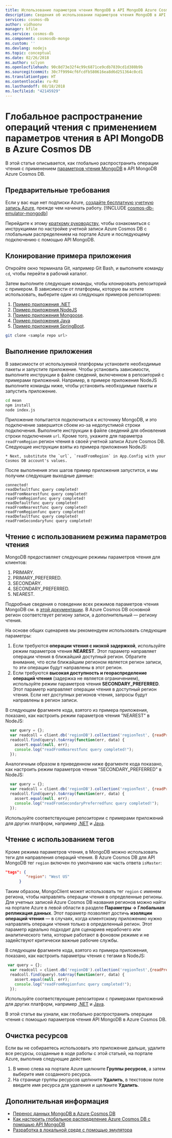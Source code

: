 ```yaml
---
title: Использование параметров чтения MongoDB в API MongoDB Azure Cosmos DB | Документация Майкрософт
description: Сведения об использовании параметров чтения MongoDB в API MongoDB Azure Cosmos DB.
services: cosmos-db
author: vidhoonv
manager: kfile
ms.service: cosmos-db
ms.component: cosmosdb-mongo
ms.custom: ''
ms.devlang: nodejs
ms.topic: conceptual
ms.date: 02/26/2018
ms.author: sclyon
ms.openlocfilehash: 90c8d73e32f4c99c6871ce9cdb7839cd1d380b9b
ms.sourcegitcommit: 30c7f9994cf6fcdfb580616ea8d6d251364c0cd1
ms.translationtype: HT
ms.contentlocale: ru-RU
ms.lasthandoff: 08/18/2018
ms.locfileid: "42145929"
---
```

# <a name="how-to-globally-distribute-reads-using-read-preference-with-the-azure-cosmos-db-mongodb-api"></a>Глобальное распространение операций чтения с применением параметров чтения в API MongoDB в Azure Cosmos DB 

В этой статье описывается, как глобально распространить операции чтения с применением [параметров чтения MongoDB](https://docs.mongodb.com/manual/core/read-preference/) в API MongoDB Azure Cosmos DB. 

## <a name="prerequisites"></a>Предварительные требования 
Если у вас еще нет подписки Azure, [создайте бесплатную учетную запись Azure](https://azure.microsoft.com/free/?WT.mc_id=A261C142F), прежде чем начинать работу. 
[!INCLUDE [cosmos-db-emulator-mongodb](../../includes/cosmos-db-emulator-mongodb.md)]

Перейдите к этому [краткому руководству](tutorial-global-distribution-mongodb.md), чтобы ознакомиться с инструкциями по настройке учетной записи Azure Cosmos DB с глобальным распределением на портале Azure и последующему подключению с помощью API MongoDB.

## <a name="clone-the-sample-application"></a>Клонирование примера приложения

Откройте окно терминала Git, например Git Bash, и выполните команду `cd`, чтобы перейти в рабочий каталог.  

Затем выполните следующие команды, чтобы клонировать репозиторий с примером. В зависимости от платформы, которую вы хотите использовать, выберите один из следующих примеров репозиториев:

1. [Пример приложения .NET](https://github.com/Azure-Samples/azure-cosmos-db-mongodb-dotnet-geo-readpreference)
2. [Пример приложения NodeJS]( https://github.com/Azure-Samples/azure-cosmos-db-mongodb-node-geo-readpreference)
3. [Пример приложения Mongoose](https://github.com/Azure-Samples/azure-cosmos-db-mongodb-mongoose-geo-readpreference).
4. [Пример приложения Java](https://github.com/Azure-Samples/azure-cosmos-db-mongodb-java-geo-readpreference)
5. [Пример приложения SpringBoot](https://github.com/Azure-Samples/azure-cosmos-db-mongodb-spring).


```bash
git clone <sample repo url>
```

## <a name="run-the-application"></a>Выполнение приложения

В зависимости от используемой платформы установите необходимые пакеты и запустите приложение. Чтобы установить зависимости, выполните инструкции в файле сведений, включенном в репозиторий с примерами приложений. Например, в примере приложения NodeJS выполните команды ниже, чтобы установить необходимые пакеты и запустить приложение.

```bash
cd mean
npm install
node index.js
```
Приложение попытается подключиться к источнику MongoDB, и это подключение завершится сбоем из-за недопустимой строки подключения. Выполните инструкции в файле сведений для обновления строки подключения `url`. Кроме того, укажите для параметра `readFromRegion` регион чтения в своей учетной записи Azure Cosmos DB. Следующие инструкции взяты из примера приложения NodeJS:

```
* Next, substitute the `url`, `readFromRegion` in App.Config with your Cosmos DB account's values. 
```

После выполнения этих шагов пример приложения запустится, и мы получим следующие выходные данные:

```
connected!
readDefaultfunc query completed!
readFromNearestfunc query completed!
readFromRegionfunc query completed!
readDefaultfunc query completed!
readFromNearestfunc query completed!
readFromRegionfunc query completed!
readDefaultfunc query completed!
readFromSecondaryfunc query completed!
```

## <a name="read-using-read-preference-mode"></a>Чтение с использованием режима параметров чтения

MongoDB предоставляет следующие режимы параметров чтения для клиентов:

1. PRIMARY.
2. PRIMARY_PREFERRED.
3. SECONDARY.
4. SECONDARY_PREFERRED.
5. NEAREST.

Подробные сведения о поведении всех режимов параметров чтения MongoDB см. в [этой документации](https://docs.mongodb.com/manual/core/read-preference-mechanics/#replica-set-read-preference-behavior). В Azure Cosmos DB основной регион соответствует региону записи, а дополнительный — региону чтения.

На основе общих сценариев мы рекомендуем использовать следующие параметры:

1. Если требуются **операции чтения с низкой задержкой**, используйте режим параметров чтения **NEAREST**. Этот параметр направляет операции чтения в ближайший доступный регион. Обратите внимание, что если ближайшим регионом является регион записи, то эти операции будут направлены в этот регион.
2. Если требуются **высокая доступность и геораспределение операций чтения** (задержка не является ограничением), используйте режим параметров чтения **SECONDARY_PREFERRED**. Этот параметр направляет операции чтения в доступный регион чтения. Если нет доступных регионов чтения, запросы будут направлены в регион записи.

В следующем фрагменте кода, взятого из примера приложения, показано, как настроить режим параметров чтения "NEAREST" в NodeJS:

```javascript
  var query = {};
  var readcoll = client.db('regionDB').collection('regionTest', {readPreference: ReadPreference.NEAREST});
  readcoll.find(query).toArray(function(err, data) {
    assert.equal(null, err);
    console.log("readFromNearestfunc query completed!");
  });
```

Аналогичным образом в приведенном ниже фрагменте кода показано, как настроить режим параметров чтения "SECONDARY_PREFERRED" в NodeJS:

```javascript
  var query = {};
  var readcoll = client.db('regionDB').collection('regionTest', {readPreference: ReadPreference.SECONDARY_PREFERRED});
  readcoll.find(query).toArray(function(err, data) {
    assert.equal(null, err);
    console.log("readFromSecondaryPreferredfunc query completed!");
  });
```

Используйте соответствующие репозитории с примерами приложений для других платформ, например [.NET](https://github.com/Azure-Samples/azure-cosmos-db-mongodb-dotnet-geo-readpreference) и [Java](https://github.com/Azure-Samples/azure-cosmos-db-mongodb-java-geo-readpreference).

## <a name="read-using-tags"></a>Чтение с использованием тегов

Кроме режима параметров чтения, в MongoDB можно использовать теги для направления операций чтения. В Azure Cosmos DB для API MongoDB тег `region` включен по умолчанию как часть ответа `isMaster`:

```json
"tags": {
         "region": "West US"
      }
```

Таким образом, MongoClient может использовать тег `region` с именем региона, чтобы направлять операции чтения в определенные регионы. Для учетных записей Azure Cosmos DB названия регионов можно найти на портале Azure в левой области в разделе **Параметры -> Глобальная репликация данных**. Этот параметр позволяет достичь **изоляции операций чтения** — в случаях, когда клиентскому приложению нужно направлять операции чтения только в определенный регион. Этот параметр идеально подходит для сценариев нерабочего или аналитического типа, которые работают в фоновом режиме и не задействуют критически важные рабочие службы.

В следующем фрагменте кода, взятого из примера приложения, показано, как настроить параметры чтения с тегами в NodeJS:

```javascript
 var query = {};
  var readcoll = client.db('regionDB').collection('regionTest',{readPreference: new ReadPreference(ReadPreference.SECONDARY_PREFERRED, {"region": "West US"})});
  readcoll.find(query).toArray(function(err, data) {
    assert.equal(null, err);
    console.log("readFromRegionfunc query completed!");
  });
```

Используйте соответствующие репозитории с примерами приложений для других платформ, например [.NET](https://github.com/Azure-Samples/azure-cosmos-db-mongodb-dotnet-geo-readpreference) и [Java](https://github.com/Azure-Samples/azure-cosmos-db-mongodb-java-geo-readpreference).

В этой статье вы узнали, как глобально распространить операции чтения с помощью параметров чтения API MongoDB в Azure Cosmos DB.

## <a name="clean-up-resources"></a>Очистка ресурсов

Если вы не собираетесь использовать это приложение дальше, удалите все ресурсы, созданные в ходе работы с этой статьей, на портале Azure, выполнив следующие действия:

1. В меню слева на портале Azure щелкните **Группы ресурсов**, а затем выберите имя созданного ресурса. 
2. На странице группы ресурсов щелкните **Удалить**, в текстовом поле введите имя ресурса для удаления и щелкните **Удалить**.

## <a name="next-steps"></a>Дополнительная информация

* [Перенос данных MongoDB в Azure Cosmos DB](mongodb-migrate.md)
* [Как настроить глобальное распределение Azure Cosmos DB с помощью API MongoDB](tutorial-global-distribution-mongodb.md)
* [Разработка в локальной среде с помощью эмулятора](local-emulator.md)
